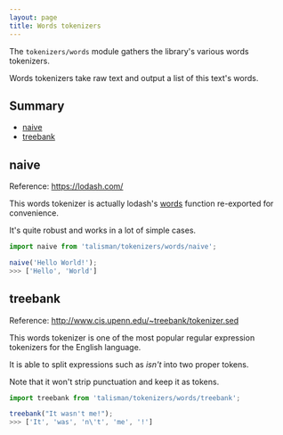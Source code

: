 ```yaml
---
layout: page
title: Words tokenizers
---
```


The `tokenizers/words` module gathers the library's various words tokenizers.

Words tokenizers take raw text and output a list of this text's words.

## Summary

* [naive](#naive)
* [treebank](#treebank)

<h2 id="naive">naive</h2>

<span class="marginnote">
  Reference: <a href="https://lodash.com/">https://lodash.com/</a>
</span>

This words tokenizer is actually lodash's [words](https://lodash.com/docs#words) function re-exported for convenience.

It's quite robust and works in a lot of simple cases.

```js
import naive from 'talisman/tokenizers/words/naive';

naive('Hello World!');
>>> ['Hello', 'World']
```

<div id="naive-mount"></div>

<h2 id="treebank">treebank</h2>

<span class="marginnote">
  Reference: <a href="http://www.cis.upenn.edu/~treebank/tokenizer.sed">http://www.cis.upenn.edu/~treebank/tokenizer.sed</a>
</span>

This words tokenizer is one of the most popular regular expression tokenizers for the English language.

It is able to split expressions such as *isn't* into two proper tokens.

Note that it won't strip punctuation and keep it as tokens.

```js
import treebank from 'talisman/tokenizers/words/treebank';

treebank("It wasn't me!");
>>> ['It', 'was', 'n\'t', 'me', '!']
```

<div id="treebank-mount"></div>

<script src="{{ site.baseurl }}/assets/dist/tokenizers-words.js"></script>
